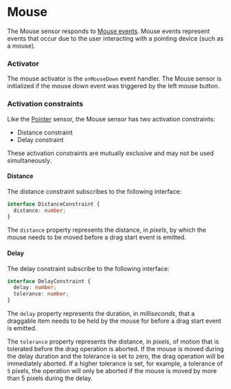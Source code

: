 # Mouse

The Mouse sensor responds to [Mouse events](https://developer.mozilla.org/en-US/docs/Web/API/MouseEvent). Mouse events represent events that occur due to the user interacting with a pointing device \(such as a mouse\).

### Activator

The mouse activator is the `onMouseDown` event handler. The Mouse sensor is initialized if the mouse down event was triggered by the left mouse button.

### Activation constraints

Like the [Pointer](pointer) sensor, the Mouse sensor has two activation constraints:

- Distance constraint
- Delay constraint

These activation constraints are mutually exclusive and may not be used simultaneously.

#### Distance

The distance constraint subscribes to the following interface:

```typescript
interface DistanceConstraint {
  distance: number;
}
```

The `distance` property represents the distance, in _pixels_, by which the mouse needs to be moved before a drag start event is emitted.

#### Delay

The delay constraint subscribe to the following interface:

```typescript
interface DelayConstraint {
  delay: number;
  tolerance: number;
}
```

The `delay` property represents the duration, in _milliseconds_, that a draggable item needs to be held by the mouse for before a drag start event is emitted.

The `tolerance` property represents the distance, in _pixels_, of motion that is tolerated before the drag operation is aborted. If the mouse is moved during the delay duration and the tolerance is set to zero, the drag operation will be immediately aborted. If a higher tolerance is set, for example, a tolerance of `5` pixels, the operation will only be aborted if the mouse is moved by more than 5 pixels during the delay.
